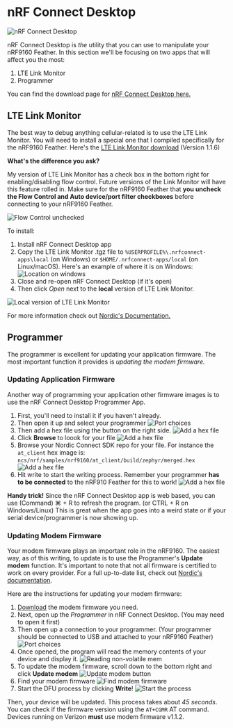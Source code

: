 # nRF Connect Desktop

![nRF Connect Desktop](img/nrf-connect-desktop.png)

nRF Connect Desktop is *the* utility that you can use to manipulate your nRF9160 Feather. In this section we'll be focusing on two apps that will affect you the most:

1. LTE Link Monitor
1. Programmer

You can find the download page for [nRF Connect Desktop here.](https://www.nordicsemi.com/Software-and-tools/Development-Tools/nRF-Connect-for-desktop/Download#infotabs)

## LTE Link Monitor

The best way to debug anything cellular-related is to use the LTE Link Monitor. You will need to install a special one that I compiled specifically for the nRF9160 Feather. Here's the [LTE Link Monitor download](files/pc-nrfconnect-linkmonitor-1.1.6.tgz) (Version 1.1.6)

**What's the difference you ask?**

My version of LTE Link Monitor has a check box in the bottom right for enabling/disabling flow control. Future versions of the Link Monitor will have this feature rolled in. Make sure for the nRF9160 Feather that **you uncheck the Flow Control and Auto device/port filter checkboxes**  before connecting to your nRF9160 Feather.

![Flow Control unchecked](img/nrf-connect-desktop/flow-control-checkbox.png)

To install:

1. Install nRF Connect Desktop app
1. Copy the LTE Link Monitor .tgz file to `%USERPROFILE%\.nrfconnect-apps\local` (on Windows) or `$HOME/.nrfconnect-apps/local` (on Linux/macOS). Here's an example of where it is on Windows:
   ![Location on windows](img/location-on-windows.png)
1. Close and re-open nRF Connect Desktop (if it's open)
1. Then click *Open* next to the **local** version of LTE Link Monitor.

![Local version of LTE Link Monitor](img/lte-link-monitor-local.png)

For more information check out [Nordic's Documentation.](https://nordicsemiconductor.github.io/pc-nrfconnect-docs/local_app_installation)

## Programmer

The programmer is excellent for updating your application firmware. The most important function it provides is *updating the modem firmware.*

### Updating Application Firmware

Another way of programming your application other firmware images is to use the nRF Connect Desktop Programmer App.

1. First, you'll need to install it if you haven't already.
1. Then open it up and select your programmer
   ![Port choices](img/2-programmer-choices.png)
1. Then add a hex file using the button on the right side.
   ![Add a hex file](img/program-1-add-hex.png)
1. Click **Browse** to loook for your file
   ![Add a hex file](img/program-2-browse.png)
1. Browse your Nordic Connect SDK repo for your file. For instance the `at_client` hex image is: `ncs/nrf/samples/nrf9160/at_client/build/zephyr/merged.hex`
   ![Add a hex file](img/program-3-navigate-and-choose-hex.png)
1. Hit write to start the writing process. Remember your programmer **has to be connected** to the nRF910 Feather for this to work!
   ![Add a hex file](img/program-4-hit-write.png)

**Handy trick!** Since the nRF Connect Desktop app is web based, you can use (Command) ⌘ + R to refresh the program. (or CTRL + R on Windows/Linux) This is great when the app goes into a weird state or if your serial device/programmer is now showing up.

### Updating Modem Firmware

Your modem firmware plays an important role in the nRF9160. The easiest way, as of this writing, to update is to use the Programmer's **Update modem** function. It's important to note that not all firmware is certified to work on every provider. For a full up-to-date list, check out [Nordic's documentation](https://infocenter.nordicsemi.com/index.jsp?topic=%2Fstruct_nrftools%2Fstruct%2Fnrftools_nrfconnect.html).

Here are the instructions for updating your modem firmware:

1. [Download](https://www.nordicsemi.com/Products/Low-power-cellular-IoT/nRF9160/Download#infotabs) the modem firmware you need.
1. Next, open up the *Programmer* in nRF Connect Desktop. (You may need to open it first)
1. Then open up a connection to your programmer. (Your programmer should be connected to USB and attached to your nRF9160 Feather)
   ![Port choices](img/2-programmer-choices.png)
1. Once opened, the program will read the memory contents of your device and display it.
   ![Reading non-volatile mem](img/3-reading-non-volatile-mem.png)
1. To update the modem firmware, scroll down to the bottom right and click **Update modem**
   ![Update modem button](img/4-update-modem-button.png)
1. Find your modem firmware
   ![Find modem firmware](img/5-modem-firmware.png)
1. Start the DFU process by clicking **Write**!
   ![Start the process](img/6-start-mfw-dfu.png)

Then, your device will be updated. This process takes about *45 seconds*. You can check if the firmware version using the `AT+CGMR` AT command. Devices running on Verizon **must** use modem firmware v1.1.2.